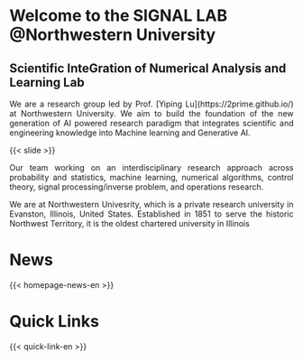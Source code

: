 # Welcome to the SIGNAL LAB @Northwestern University


<h2>Scientific InteGration of Numerical Analysis and Learning Lab</h2>

<p style="text-align:justify">
We are a research group led by Prof. [Yiping Lu](https://2prime.github.io/) at Northwestern University. We aim to build the foundation of the new generation of AI powered research paradigm that integrates scientific and engineering knowledge into Machine learning and Generative AI.
</p>

{{< slide >}}

<p style="text-align:justify">
Our team working on an interdisciplinary research approach across probability and statistics, machine learning, numerical algorithms, control theory, signal processing/inverse problem, and operations research.
</p>

<p style="text-align:justify">
We are at Northwestern Univesrity, which is a private research university in Evanston, Illinois, United States. Established in 1851 to serve the historic Northwest Territory, it is the oldest chartered university in Illinois
</p>

# News

{{< homepage-news-en >}}

# Quick Links

{{< quick-link-en >}}
